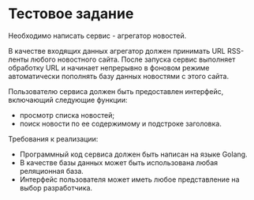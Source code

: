 # Тестовое задание
Необходимо написать сервис - агрегатор новостей.

В качестве входящих данных агрегатор должен принимать URL RSS-ленты любого новостного сайта. После запуска сервис выполняет обработку URL и начинает непрерывно в фоновом режиме автоматически пополнять базу данных новостями с этого сайта.

Пользователю сервиса должен быть предоставлен интерфейс, включающий следующие функции:
- просмотр списка новостей;
- поиск новости по ее содержимому и подстроке заголовка.

Требования к реализации:
- Программный код сервиса должен быть написан на языке Golang.
- В качестве базы данных может быть использована любая реляционная база.
- Интерфейс пользователя может иметь любое представление на выбор разработчика.